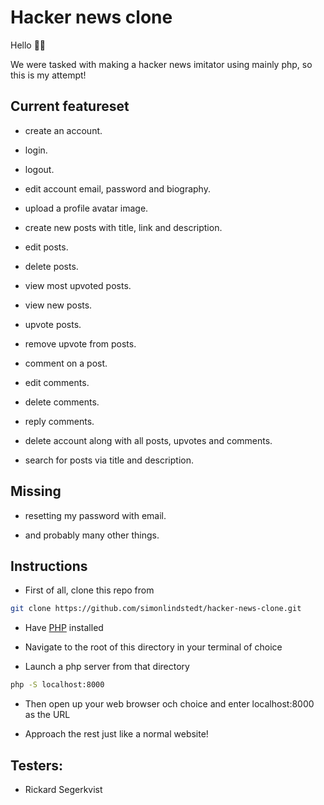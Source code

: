 # Hacker news clone

Hello 👋🏻

We were tasked with making a hacker news imitator using mainly php, so this is my attempt!

## Current featureset

- create an account.

- login.

- logout.

- edit account email, password and biography.

- upload a profile avatar image.

- create new posts with title, link and description.

- edit posts.

- delete posts.

- view most upvoted posts.

- view new posts.

- upvote posts.

- remove upvote from posts.

- comment on a post.

- edit comments.

- delete comments.

- reply comments.

- delete account along with all posts, upvotes and comments.

- search for posts via title and description.

## Missing

- resetting my password with email.

- and probably many other things.

## Instructions

- First of all, clone this repo from

```sh
git clone https://github.com/simonlindstedt/hacker-news-clone.git
```

- Have [PHP](https://www.php.net/) installed

- Navigate to the root of this directory in your terminal of choice

- Launch a php server from that directory

```sh
php -S localhost:8000
```

- Then open up your web browser och choice and enter localhost:8000 as the URL

- Approach the rest just like a normal website!

## Testers:

- Rickard Segerkvist
